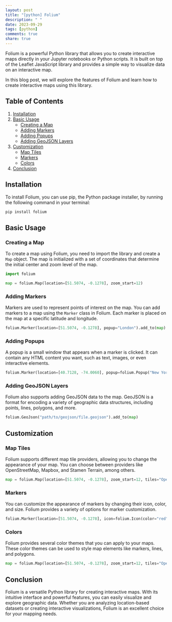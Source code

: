 ```yaml
---
layout: post
title: "[python] Folium"
description: " "
date: 2023-09-29
tags: [python]
comments: true
share: true
---
```


Folium is a powerful Python library that allows you to create interactive maps directly in your Jupyter notebooks or Python scripts. It is built on top of the Leaflet JavaScript library and provides a simple way to visualize data on an interactive map.

In this blog post, we will explore the features of Folium and learn how to create interactive maps using this library.

## Table of Contents

1. [Installation](#installation)
2. [Basic Usage](#basic-usage)
   - [Creating a Map](#creating-a-map)
   - [Adding Markers](#adding-markers)
   - [Adding Popups](#adding-popups)
   - [Adding GeoJSON Layers](#adding-geojson-layers)
3. [Customization](#customization)
   - [Map Tiles](#map-tiles)
   - [Markers](#markers)
   - [Colors](#colors)
4. [Conclusion](#conclusion)

## Installation

To install Folium, you can use pip, the Python package installer, by running the following command in your terminal:

```bash
pip install folium
```

## Basic Usage

### Creating a Map

To create a map using Folium, you need to import the library and create a `Map` object. The map is initialized with a set of coordinates that determine the initial center and zoom level of the map.

```python
import folium

map = folium.Map(location=[51.5074, -0.1278], zoom_start=12)
```

### Adding Markers

Markers are used to represent points of interest on the map. You can add markers to a map using the `Marker` class in Folium. Each marker is placed on the map at a specific latitude and longitude.

```python
folium.Marker(location=[51.5074, -0.1278], popup="London").add_to(map)
```

### Adding Popups

A popup is a small window that appears when a marker is clicked. It can contain any HTML content you want, such as text, images, or even interactive elements.

```python
folium.Marker(location=[40.7128, -74.0060], popup=folium.Popup("New York City", max_width=250)).add_to(map)
```

### Adding GeoJSON Layers

Folium also supports adding GeoJSON data to the map. GeoJSON is a format for encoding a variety of geographic data structures, including points, lines, polygons, and more.

```python
folium.GeoJson("path/to/geojson/file.geojson").add_to(map)
```

## Customization

### Map Tiles

Folium supports different map tile providers, allowing you to change the appearance of your map. You can choose between providers like OpenStreetMap, Mapbox, and Stamen Terrain, among others.

```python
map = folium.Map(location=[51.5074, -0.1278], zoom_start=12, tiles="OpenStreetMap")
```

### Markers

You can customize the appearance of markers by changing their icon, color, and size. Folium provides a variety of options for marker customization.

```python
folium.Marker(location=[51.5074, -0.1278], icon=folium.Icon(color="red", icon="cloud")).add_to(map)
```

### Colors

Folium provides several color themes that you can apply to your maps. These color themes can be used to style map elements like markers, lines, and polygons.

```python
map = folium.Map(location=[51.5074, -0.1278], zoom_start=12, tiles="OpenStreetMap", color="purple")
```

## Conclusion

Folium is a versatile Python library for creating interactive maps. With its intuitive interface and powerful features, you can easily visualize and explore geographic data. Whether you are analyzing location-based datasets or creating interactive visualizations, Folium is an excellent choice for your mapping needs.